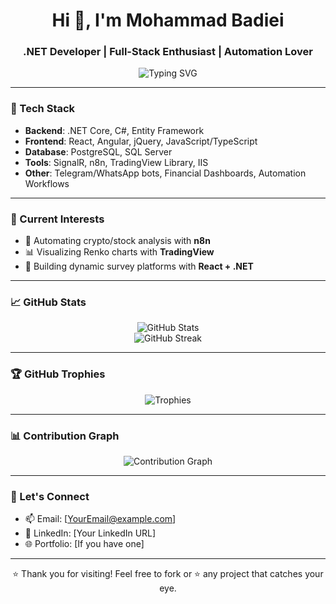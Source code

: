 <h1 align="center">Hi 👋, I'm Mohammad Badiei</h1>
<h3 align="center">.NET Developer | Full-Stack Enthusiast | Automation Lover</h3>

<p align="center">
  <img src="https://readme-typing-svg.herokuapp.com?font=Fira+Code&size=20&pause=1000&color=00BFFF&center=true&vCenter=true&width=435&lines=.NET+%7C+React+%7C+PostgreSQL;Automation+%26+Charting+Enthusiast;Clean+Code+Advocate+%E2%9C%94%EF%B8%8F;Always+Learning+%F0%9F%92%96" alt="Typing SVG" />
</p>

---

### 🧰 Tech Stack
- **Backend**: .NET Core, C#, Entity Framework
- **Frontend**: React, Angular, jQuery, JavaScript/TypeScript
- **Database**: PostgreSQL, SQL Server
- **Tools**: SignalR, n8n, TradingView Library, IIS
- **Other**: Telegram/WhatsApp bots, Financial Dashboards, Automation Workflows

---

### 🌱 Current Interests
- 🔄 Automating crypto/stock analysis with **n8n**
- 📊 Visualizing Renko charts with **TradingView**
- 🧠 Building dynamic survey platforms with **React + .NET**

---

### 📈 GitHub Stats

<p align="center">
  <img src="https://github-readme-stats.vercel.app/api?username=badiei-m&show_icons=true&theme=radical" alt="GitHub Stats" />
  <br/>
  <img src="https://github-readme-streak-stats.herokuapp.com?user=badiei-m&theme=radical" alt="GitHub Streak" />
</p>

---

### 🏆 GitHub Trophies

<p align="center">
  <img src="https://github-profile-trophy.vercel.app/?username=badiei-m&theme=gruvbox&column=7" alt="Trophies" />
</p>

---

### 📊 Contribution Graph

<p align="center">
  <img src="https://github-readme-activity-graph.cyclic.app/graph?username=badiei-m&theme=react-dark&hide_border=true" alt="Contribution Graph" />
</p>

---

### 🤝 Let's Connect

- 📫 Email: [YourEmail@example.com]
- 🔗 LinkedIn: [Your LinkedIn URL]
- 🌐 Portfolio: [If you have one]

---

<p align="center">⭐️ Thank you for visiting! Feel free to fork or ⭐️ any project that catches your eye.</p>
